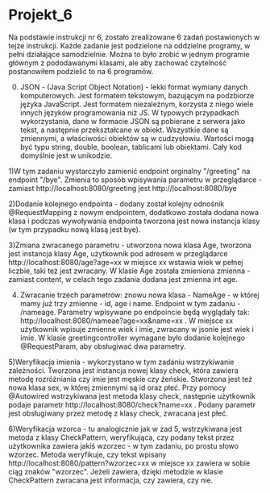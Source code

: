 # Projekt_6

Na podstawie instrukcji nr 6, zostało zrealizowane 6 zadań postawionych w tejże instrukcji. Każde zadanie jest podzielone na oddzielne programy, w pełni działające samodzielnie. Można to było zrobić w jednym programie głównym z pododawanymi klasami, ale aby zachować czytelność postanowiłem podzielić to na 6 programów.

0) JSON - (Java Script Object Notation) - lekki format wymiany danych komputerowych. Jest formatem tekstowym, bazującym na podzbiorze języka JavaScript. Jest formatem niezależnym, korzysta z niego wiele innych języków programowania niż JS. W typowych przypadkach wykorzystania, dane w formacie JSON są pobierane z serwera jako tekst, a następnie przekształcane w obiekt. Wszystkie dane są zmiennymi, a właściwości obiektów są w cudzysłowiu. Wartości mogą być typu string, double, boolean, tablicami lub obiektami. Cały kod domyślnie jest w unikodzie. 

1)W tym zadaniu wystarczyło zamienić endpoint orginalny "/greeting" na endpoint "/bye". Zmienia to sposób wpisywania parametru w przeglądarce - zamiast http://localhost:8080/greeting jest http://localhost:8080/bye

2)Dodanie kolejnego endpointa - dodany został kolejny odnośnik @RequestMapping z nowym endpointem, dodatkowo została dodana nowa klasa i podczas wywoływania endpointa tworzona jest nowa instancja klasy (w tym przypadku nową klasą jest bye).

3)Zmiana zwracanego parametru - utworzona nowa klasa Age, tworzona jest instancja klasy Age, użytkownik pod adresem w przeglądarce http://localhost:8080/age?age=xx w miejsce xx wstawia wiek w pełnej liczbie, taki też jest zwracany. W klasie Age została zmieniona zmienna - zamiast content, w celach tego zadania dodana jest zmienna int age.

4) Zwracanie trzech parametrów: znowu nowa klasa - NameAge - w której mamy już trzy zmienne - id, age i name. Endpoint w tym zadaniu - /nameage. Parametry wpisywane po endpoincie będą wyglądały tak: http://localhost:8080/nameae?age=xx&name=xx . W miejsce xx użytkownik wpisuje zmienne wiek i imie, zwracany w jsonie jest wiek i imie. W klasie greetingcontroller wymagane było dodanie kolejnego @RequestParam, aby obsługiwać dwa parametry.

5)Weryfikacja imienia - wykorzystano w tym zadaniu wstrzykiwanie zależności. Tworzona jest instancja nowej klasy check, która zawiera metodę rozróżniania czy imie jest męskie czy żeńskie. Stworzona jest też nowa klasa sex, w której zmiennymi są id oraz płeć. Przy pomocy @Autowired wstrzykiwana jest metoda klasy check, następnie użytkownik podaje parametr http://localhost:8080/check?name=xx . Podany parametr jest obsługiwany przez metodę z klasy check, zwracana jest płeć.

6)Weryfikacja wzorca - tu analogicznie jak w zad 5, wstrzykiwana jest metoda z klasy CheckPattern, weryfikująca, czy podany tekst przez użytkownika zawiera jakiś wzorzec - w tym zadaniu, po prostu słowo wzorzec. Metoda weryfikuje, czy tekst wpisany http://localhost:8080/pattern?wzorzec=xx w miejsce xx zawiera w sobie ciąg znaków "wzorzec". Jeżeli zawiera, dzięki metodzie w klasie CheckPattern zwracana jest informacja, czy zawiera, czy nie. 
